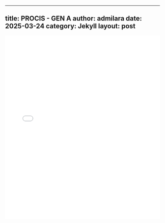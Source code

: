 
---
title: PROCIS - GEN A
author: admilara
date: 2025-03-24
category: Jekyll
layout: post
---

<div class="wide-graph">
    <iframe src="{ site.baseurl }/hrvoje-procis-htmls/procis-gen-a.html" width="100%" height="600px" frameborder="0"></iframe>
</div>